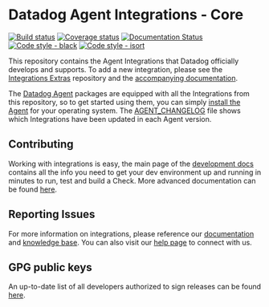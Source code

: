 # Datadog Agent Integrations - Core

[![Build status][1]][2]
[![Coverage status][17]][18]
[![Documentation Status][19]][20]
[![Code style - black][21]][22]
[![Code style - isort][24]][25]

This repository contains the Agent Integrations that Datadog officially develops and supports.
To add a new integration, please see the [Integrations Extras][5] repository and the
[accompanying documentation][6].

The [Datadog Agent][7] packages are equipped with all the Integrations from this
repository, so to get started using them, you can simply [install the Agent][8]
for your operating system. The [AGENT_CHANGELOG](AGENT_CHANGELOG.md) file shows
which Integrations have been updated in each Agent version.

## Contributing

Working with integrations is easy, the main page of the [development docs][6]
contains all the info you need to get your dev environment up and running in minutes
to run, test and build a Check. More advanced documentation can be found [here][3].

## Reporting Issues

For more information on integrations, please reference our [documentation][11] and
[knowledge base][12]. You can also visit our [help page][13] to connect with us.

## GPG public keys

An up-to-date list of all developers authorized to sign releases can be found [here][23].



































[1]: https://dev.azure.com/datadoghq/integrations-core/_apis/build/status/Master%20All?branchName=master
[2]: https://dev.azure.com/datadoghq/integrations-core/_build/latest?definitionId=29&branchName=master
[3]: https://datadoghq.dev/integrations-core/
[5]: https://github.com/DataDog/integrations-extras
[6]: https://docs.datadoghq.com/developers/integrations/
[7]: https://github.com/DataDog/datadog-agent
[8]: https://app.datadoghq.com/account/settings#agent
[9]: https://docs.pytest.org/en/latest/
[10]: https://packaging.python.org/tutorials/distributing-packages/
[11]: https://docs.datadoghq.com
[12]: https://help.datadoghq.com/hc/en-us
[13]: https://docs.datadoghq.com/help/
[15]: https://github.com/DataDog/integrations-core/blob/6.2.1/requirements-integration-core.txt
[16]: https://github.com/DataDog/integrations-core/blob/ea2dfbf1e8859333af4c8db50553eb72a3b466f9/requirements-agent-release.txt
[17]: https://codecov.io/github/DataDog/integrations-core/coverage.svg?branch=master
[18]: https://codecov.io/github/DataDog/integrations-core?branch=master
[19]: https://github.com/DataDog/integrations-core/workflows/docs/badge.svg
[20]: https://github.com/DataDog/integrations-core/actions?workflow=docs
[21]: https://img.shields.io/badge/code%20style-black-000000.svg
[22]: https://github.com/ambv/black
[23]: https://datadoghq.dev/integrations-core/process/integration-release/#releasers
[24]: https://img.shields.io/badge/code%20style-isort-1674b1.svg
[25]: https://github.com/PyCQA/isort

